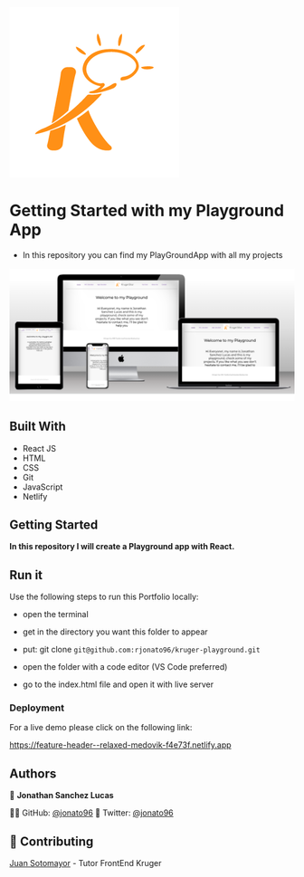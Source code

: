<img src='src/assets/kruger.png'>

# Getting Started with my Playground App

- In this repository you can find my PlayGroundApp with all my projects

<img src='src/assets/mock.png'>

## Built With

- React JS 
- HTML
- CSS
- Git
- JavaScript
- Netlify

## Getting Started

**In this repository I will create a Playground app with React.**

## Run it

Use the following steps to run this Portfolio locally:

- open the terminal

- get in the directory you want this folder to appear

- put: git clone `git@github.com:rjonato96/kruger-playground.git`

- open the folder with a code editor (VS Code preferred)

- go to the index.html file and open it with live server

### Deployment

For a live demo please click on the following link:

https://feature-header--relaxed-medovik-f4e73f.netlify.app

## Authors

👤 **Jonathan Sanchez Lucas**

🧑‍💻 GitHub: [@jonato96](https://github.com/jonato96)
🐤 Twitter: [@jonato96](https://twitter.com/jonato96)

## 🤝 Contributing

[Juan Sotomayor](https://github.com/Juanse7793) - Tutor FrontEnd Kruger